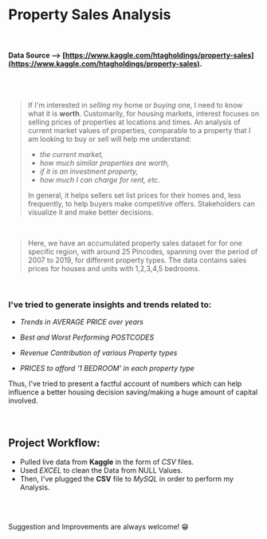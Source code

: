 # Property Sales Analysis
<br/>


#### Data Source --> [https://www.kaggle.com/htagholdings/property-sales](https://www.kaggle.com/htagholdings/property-sales).
<br/>
<br/>

> If I'm interested in _selling_ my home or _buying_ one, I need to know what it is **worth**.
> Customarily, for housing markets, interest focuses on selling prices of properties at locations and times.
> An analysis of current market values of properties, comparable to a property that I am looking to buy or sell will help me understand: 
> - _the current market,_ 
> - _how much similar properties are worth,_
> - _if it is an investment property,_
> - _how much I can charge for rent, etc._ 
> 
> In general, it helps sellers set list prices for their homes and, less frequently, to help buyers make competitive offers.
> Stakeholders can visualize it and make better decisions. 
<br/>

> Here, we have an accumulated property sales dataset for for one specific region, with around 25 Pincodes, spanning over the period of 2007 to 2019, for different property types. The data contains sales prices for houses and units with 1,2,3,4,5 bedrooms.
<br/>

### I've tried to generate insights and trends related to:

-   *Trends in AVERAGE PRICE over years*

-   *Best and Worst Performing POSTCODES*

-   *Revenue Contribution of various Property types*

-   *PRICES to afford '1 BEDROOM' in each property type*


Thus, I've tried to present a factful account of numbers which can help influence a better housing decision saving/making a huge amount of capital involved.
<br/>
<br/>
<br/>

## Project Workflow:
-   Pulled live data from **Kaggle** in the form of _CSV_ files.
-   Used *_EXCEL_* to clean the Data from NULL Values.
-   Then, I've plugged the **CSV** file to *_MySQL_* in order to perform my Analysis.
<br/>
<br/>

    
Suggestion and Improvements are always welcome! :grin:
<br/>

